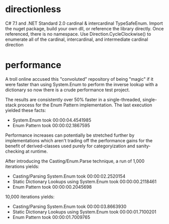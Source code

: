 # directionless
C# 7.1 and .NET Standard 2.0 cardinal & intercardinal TypeSafeEnum. Import the nuget package, build your own dll, or reference the library directly. Once referenced, there is no namespace. Use Direction.CycleClockwise() to enumerate all of the cardinal, intercardinal, and intermediate cardinal direction

# performance
A troll online accused this "convoluted" repository of being "magic" if it were faster than using System.Enum to perform the inverse lookup with a dictionary so now there is a crude performance test project.

The results are consistently over 50% faster in a single-threaded, single-stack process for the Enum Pattern implementation. The last execution yielded these facts:

* System.Enum took 00:00:04.4541985
* Enum Pattern took 00:00:02.1867595

Performance increases can potentially be stretched further by implementations which aren't trading off the performance gains for the benefit of derived-classes used purely for categoryization and sanity-checking at runtime.

After introducing the Casting/Enum.Parse technique, a run of 1,000 iterations yields:

* Casting/Parsing System.Enum took 00:00:02.2520154
* Static Dictionary Lookups using System.Enum took 00:00:00.2118461
* Enum Pattern took 00:00:00.2045698

10,000 iterations yields:

* Casting/Parsing System.Enum took 00:00:03.8663930
* Static Dictionary Lookups using System.Enum took 00:00:01.7100201
* Enum Pattern took 00:00:01.7009765
